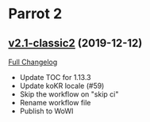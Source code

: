 # Parrot 2

## [v2.1-classic2](https://github.com/nebularg/Parrot2/tree/v2.1-classic2) (2019-12-12)
[Full Changelog](https://github.com/nebularg/Parrot2/compare/v2.1.8-classic1...v2.1-classic2)

- Update TOC for 1.13.3  
- Update koKR locale (#59)  
- Skip the workflow on "skip ci"  
- Rename workflow file  
- Publish to WoWI  
